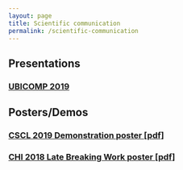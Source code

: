 ```yaml
---
layout: page
title: Scientific communication
permalink: /scientific-communication
---
```

## Presentations
### [UBICOMP 2019](https://valentin.lachand.net/ubicomp_2019)
## Posters/Demos
### [CSCL 2019 Demonstration poster [pdf]](https://valentin.lachand.net/documents/poster_cscl.pdf)
### [CHI 2018 Late Breaking Work poster [pdf]](https://valentin.lachand.net/documents/poster_chi.pdf)
